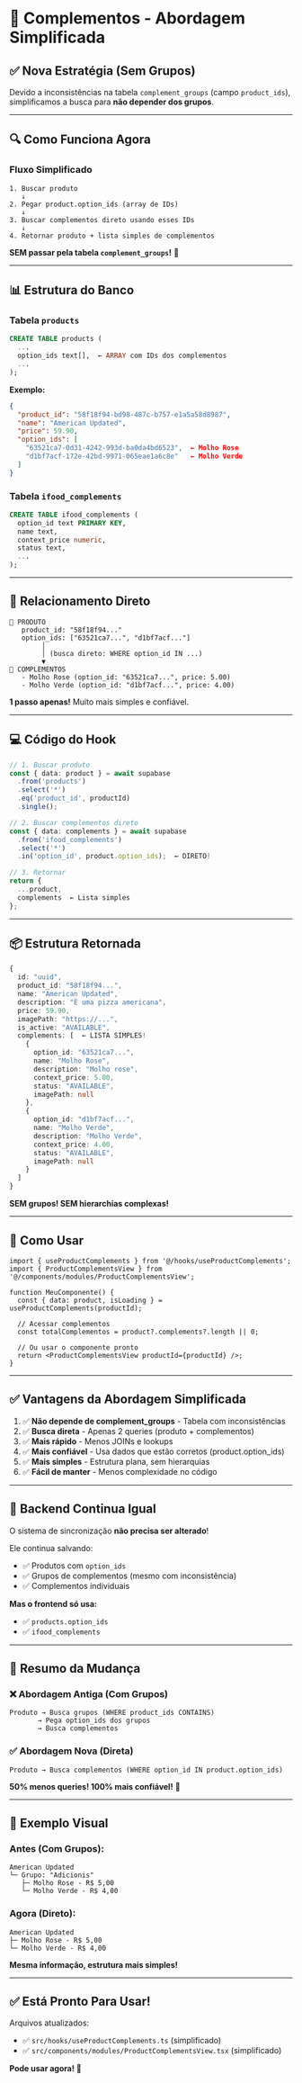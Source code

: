 # 🎯 Complementos - Abordagem Simplificada

## ✅ Nova Estratégia (Sem Grupos)

Devido a inconsistências na tabela `complement_groups` (campo `product_ids`), simplificamos a busca para **não depender dos grupos**.

---

## 🔍 Como Funciona Agora

### Fluxo Simplificado

```
1. Buscar produto
   ↓
2. Pegar product.option_ids (array de IDs)
   ↓
3. Buscar complementos direto usando esses IDs
   ↓
4. Retornar produto + lista simples de complementos
```

**SEM passar pela tabela `complement_groups`!** 🎉

---

## 📊 Estrutura do Banco

### Tabela `products`
```sql
CREATE TABLE products (
  ...
  option_ids text[],  ← ARRAY com IDs dos complementos
  ...
);
```

**Exemplo:**
```json
{
  "product_id": "58f18f94-bd98-487c-b757-e1a5a58d8987",
  "name": "American Updated",
  "price": 59.90,
  "option_ids": [
    "63521ca7-0d31-4242-993d-ba0da4bd6523",  ← Molho Rose
    "d1bf7acf-172e-42bd-9971-065eae1a6c8e"   ← Molho Verde
  ]
}
```

### Tabela `ifood_complements`
```sql
CREATE TABLE ifood_complements (
  option_id text PRIMARY KEY,
  name text,
  context_price numeric,
  status text,
  ...
);
```

---

## 🔗 Relacionamento Direto

```
🍕 PRODUTO
   product_id: "58f18f94..."
   option_ids: ["63521ca7...", "d1bf7acf..."]
        │
        │ (busca direto: WHERE option_id IN ...)
        ▼
🍴 COMPLEMENTOS
   - Molho Rose (option_id: "63521ca7...", price: 5.00)
   - Molho Verde (option_id: "d1bf7acf...", price: 4.00)
```

**1 passo apenas!** Muito mais simples e confiável.

---

## 💻 Código do Hook

```typescript
// 1. Buscar produto
const { data: product } = await supabase
  .from('products')
  .select('*')
  .eq('product_id', productId)
  .single();

// 2. Buscar complementos direto
const { data: complements } = await supabase
  .from('ifood_complements')
  .select('*')
  .in('option_id', product.option_ids);  ← DIRETO!

// 3. Retornar
return {
  ...product,
  complements  ← Lista simples
};
```

---

## 📦 Estrutura Retornada

```typescript
{
  id: "uuid",
  product_id: "58f18f94...",
  name: "American Updated",
  description: "É uma pizza americana",
  price: 59.90,
  imagePath: "https://...",
  is_active: "AVAILABLE",
  complements: [  ← LISTA SIMPLES!
    {
      option_id: "63521ca7...",
      name: "Molho Rose",
      description: "Molho rose",
      context_price: 5.00,
      status: "AVAILABLE",
      imagePath: null
    },
    {
      option_id: "d1bf7acf...",
      name: "Molho Verde",
      description: "Molho Verde",
      context_price: 4.00,
      status: "AVAILABLE",
      imagePath: null
    }
  ]
}
```

**SEM grupos! SEM hierarchias complexas!**

---

## 🎨 Como Usar

```tsx
import { useProductComplements } from '@/hooks/useProductComplements';
import { ProductComplementsView } from '@/components/modules/ProductComplementsView';

function MeuComponente() {
  const { data: product, isLoading } = useProductComplements(productId);

  // Acessar complementos
  const totalComplementos = product?.complements?.length || 0;

  // Ou usar o componente pronto
  return <ProductComplementsView productId={productId} />;
}
```

---

## ✅ Vantagens da Abordagem Simplificada

1. ✅ **Não depende de complement_groups** - Tabela com inconsistências
2. ✅ **Busca direta** - Apenas 2 queries (produto + complementos)
3. ✅ **Mais rápido** - Menos JOINs e lookups
4. ✅ **Mais confiável** - Usa dados que estão corretos (product.option_ids)
5. ✅ **Mais simples** - Estrutura plana, sem hierarquias
6. ✅ **Fácil de manter** - Menos complexidade no código

---

## 🔧 Backend Continua Igual

O sistema de sincronização **não precisa ser alterado**!

Ele continua salvando:
- ✅ Produtos com `option_ids`
- ✅ Grupos de complementos (mesmo com inconsistência)
- ✅ Complementos individuais

**Mas o frontend só usa:**
- ✅ `products.option_ids`
- ✅ `ifood_complements`

---

## 🎯 Resumo da Mudança

### ❌ Abordagem Antiga (Com Grupos)
```
Produto → Busca grupos (WHERE product_ids CONTAINS)
       → Pega option_ids dos grupos
       → Busca complementos
```

### ✅ Abordagem Nova (Direta)
```
Produto → Busca complementos (WHERE option_id IN product.option_ids)
```

**50% menos queries! 100% mais confiável!** 🚀

---

## 📝 Exemplo Visual

### Antes (Com Grupos):
```
American Updated
└─ Grupo: "Adicionis"
   ├─ Molho Rose - R$ 5,00
   └─ Molho Verde - R$ 4,00
```

### Agora (Direto):
```
American Updated
├─ Molho Rose - R$ 5,00
└─ Molho Verde - R$ 4,00
```

**Mesma informação, estrutura mais simples!**

---

## ✅ Está Pronto Para Usar!

Arquivos atualizados:
- ✅ `src/hooks/useProductComplements.ts` (simplificado)
- ✅ `src/components/modules/ProductComplementsView.tsx` (simplificado)

**Pode usar agora! 🎉**
